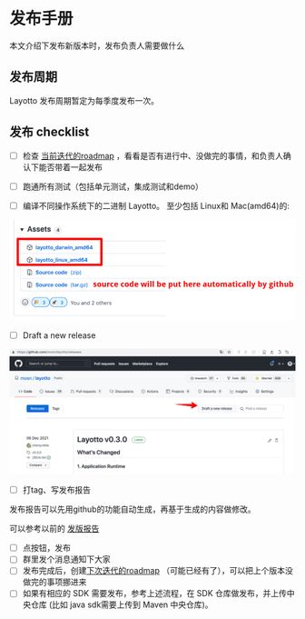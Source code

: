 # 发布手册
本文介绍下发布新版本时，发布负责人需要做什么
## 发布周期
Layotto 发布周期暂定为每季度发布一次。

## 发布 checklist

- [ ] 检查 [当前迭代的roadmap](https://github.com/mosn/layotto/projects) ，看看是否有进行中、没做完的事情，和负责人确认下能否带着一起发布  
  
- [ ] 跑通所有测试（包括单元测试，集成测试和demo）
  
- [ ] 编译不同操作系统下的二进制 Layotto。 至少包括 Linux和 Mac(amd64)的:

![img.png](../../img/development/release/img.png)
  
- [ ] Draft a new release

![img_1.png](../../img/development/release/img_1.png)
  
- [ ] 打tag、写发布报告

发布报告可以先用github的功能自动生成，再基于生成的内容做修改。

可以参考以前的 [发版报告](https://github.com/mosn/layotto/releases)

- [ ] 点按钮，发布
- [ ] 群里发个消息通知下大家  
- [ ] 发布完成后，创建[下次迭代的roadmap](https://github.com/mosn/layotto/projects) （可能已经有了），可以把上个版本没做完的事项挪进来
- [ ] 如果有相应的 SDK 需要发布，参考上述流程，在 SDK 仓库做发布，并上传中央仓库 (比如 java sdk需要上传到 Maven 中央仓库)。